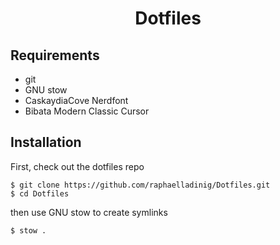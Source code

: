 <div align="center">
  <h1>Dotfiles</h1>
</div>

## Requirements

- git
- GNU stow
- CaskaydiaCove Nerdfont
- Bibata Modern Classic Cursor

## Installation

First, check out the dotfiles repo

```
$ git clone https://github.com/raphaelladinig/Dotfiles.git
$ cd Dotfiles
```

then use GNU stow to create symlinks

```
$ stow .
```

